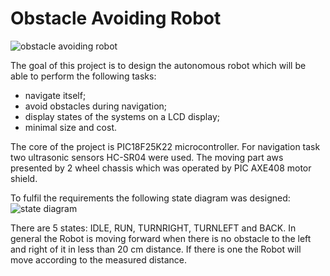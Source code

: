 # Obstacle Avoiding Robot

![obstacle avoiding robot](https://github.com/Anna-Little-Bird/Obstacle-Avoiding-Robot/blob/master/Photos/1_small.jpg)

The goal of this project is to design the autonomous robot which will be able to perform the following tasks:
-	navigate itself;
-	avoid obstacles during navigation;
-	display states of the systems on a LCD display;
-	minimal size and cost.

The core of the project is PIC18F25K22 microcontroller. For navigation task two ultrasonic sensors HC-SR04 were used. The moving part aws presented by 2 wheel chassis which was operated by PIC AXE408 motor shield.

To fulfil the requirements the following state diagram was designed:
![state diagram](https://github.com/Anna-Little-Bird/Obstacle-Avoiding-Robot/blob/master/Photos/State%20Diagram.jpg)

There are 5 states: IDLE, RUN, TURNRIGHT, TURNLEFT and BACK. In general the Robot is moving forward when there is no obstacle to the left and right of it in less than 20 cm distance. If there is one the Robot will move according to the measured distance.

